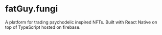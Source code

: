 # fatGuy.fungi

A platform for trading psychodelic inspired NFTs.  Built with React Native on top of TypeScript hosted on firebase.